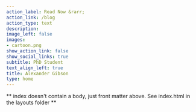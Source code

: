 ```yaml
---
action_label: Read Now &rarr;
action_link: /blog
action_type: text
description: 
image_left: false
images:
- cartoon.png
show_action_link: false
show_social_links: true
subtitle: PhD Student
text_align_left: true
title: Alexander Gibson
type: home
---
```


** index doesn't contain a body, just front matter above.
See index.html in the layouts folder **
